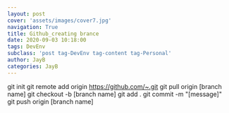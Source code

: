 ```yaml
---
layout: post
cover: 'assets/images/cover7.jpg'
navigation: True
title: Github_creating brance
date: 2020-09-03 10:18:00
tags: DevEnv
subclass: 'post tag-DevEnv tag-content tag-Personal'
author: JayB
categories: JayB
---
```

git init
git remote add origin https://github.com/~.git
git pull origin [branch name]
git checkout -b [branch name]
git add .
git commit -m "[message]"
git push origin [branch name]
